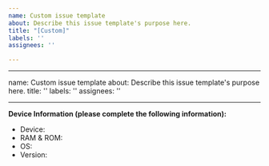 ```yaml
---
name: Custom issue template
about: Describe this issue template's purpose here.
title: "[Custom]"
labels: ''
assignees: ''

---
```


---
name: Custom issue template
about: Describe this issue template's purpose here.
title: ''
labels: ''
assignees: ''

---

**Device Information (please complete the following information):**  
<!--
 - Device: [e.g. DEBIX Model A, DEBIX SOM A]
 - RAM & ROM: [e.g. D4E32]
 - OS: [e.g. Debian, Yocto]
 - Version: [e.g. Debian 12, Yocto-L6.1.22_2.2.0] or [leave the result of the command `DebixVersion`]
-->

 - Device: 
 - RAM & ROM:
 - OS: 
 - Version:
